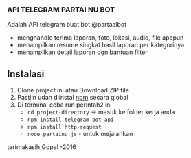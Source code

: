 ### API TELEGRAM PARTAI NU BOT
Adalah API telegram buat bot @partaaibot
- menghandle terima laporan, foto, lokasi, audio, file apapun
- menampilkan resume singkat hasil laporan per kategorinya
- menampilkan detail laporan dgn bantuan filter 

## Instalasi
1. Clone project ini atau Download ZIP file
2. Pastiin udah diinstal [npm](https://www.npmjs.org/) secara global
3. Di terminal coba run perintah2 ini
	- `cd project-directory`  -> masuk ke folder kerja anda
	- `npm install telegram-bot-api`
	- `npm install http-request`
	- `node partainu.js` - untuk mejalankan

terimakasih
Gopal -2016